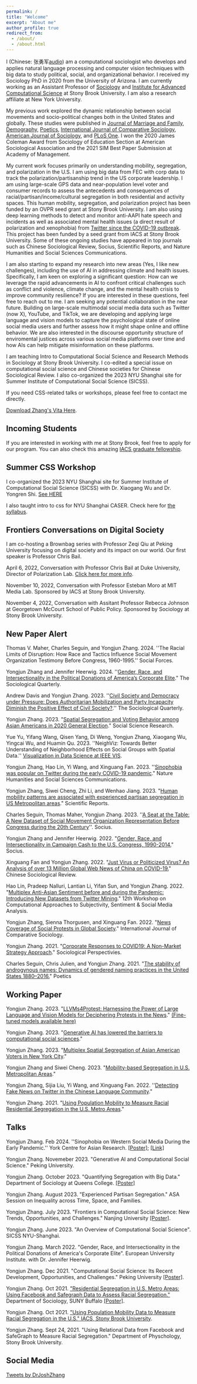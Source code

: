 ```yaml
---
permalink: /
title: "Welcome"
excerpt: "About me"
author_profile: true
redirect_from:
  - /about/
  - /about.html
---
```


I (Chinese: 张勇军[audio](https://yongjunzhang.com/files/name.m4a)) am a computational sociologist who develops and applies natural language processing and computer vision techniques with big data to study political, social, and organizational behavior. I received my Sociology PhD in 2020 from the University of Arizona. I am currently working as an Assistant Professor of [Sociology](https://www.stonybrook.edu/commcms/sociology//people/faculty/Zhang.php) and [Institute for Advanced Computational Science](https://iacs.stonybrook.edu/) at Stony Brook University. I am also a research affiliate at New York University.

My previous work explored the dynamic relationship between social movements and socio-political changes both in the United States and globally. These studies were published in [Journal of Marriage and Family](https://yongjunzhang.com/files/jomf.12419.pdf), [Demography](https://doi.org/10.1007/s13524-017-0632-9), [Poetics](https://doi.org/10.1016/j.poetic.2018.05.001), [International Journal of Comparative Sociology](https://doi.org/10.1177/0020715219837752), [American Journal of Sociology](https://yongjunzhang.com/files/Fiel-Zhang-2019_AJS.pdf), and [PLoS One](https://yongjunzhang.com/files/pone.pdf). I won the 2020 James Coleman Award from Sociology of Education Section at American Sociological Association and the 2021 SIM Best Paper Submission at Academy of Management.

My current work focuses primarily on understanding mobility, segregation, and polarization in the U.S. I am using big data from FEC with corp data to track the polarization/partisanship trend in the US corporate leadership. I am using large-scale GPS data and near-population level voter and consumer records to assess the antecedents and consequences of racial/partisan/income/cultural segregation in both residential and activity spaces. This human mobility, segregation, and polarization project has been funded by an OVPR seed grant at Stony Brook University. I am also using deep learning methods to detect and monitor anti-AAPI hate speech and incidents as well as associated mental health issues (a direct result of polarization and xenophobia) from [Twitter since the COVID-19 outbreak](https://yongjunzhang.com/posts/2021/04/stopaapihate.md/). This project has been funded by a seed grant from IACS at Stony Brook University. Some of these ongoing studies have appeared in top journals such as Chinese Sociological Review, Socius, Scientific Reports, and Nature Humanities and Social Sciences Communications.

I am also starting to expand my research into new areas (Yes, I like new challenges), including the use of AI in addressing climate and health issues. Specifically, I am keen on exploring a significant question: How can we leverage the rapid advancements in AI to confront critical challenges such as conflict and violence, climate change, and the mental health crisis to improve community resilience? If you are interested in these questions, feel free to reach out to me. I am seeking any potential collaboration in the near future. Building on large-scale multimodal social media data such as Twitter (now X), YouTube, and TikTok, we are developing and applying large language and vision models to capture the psychological state of online social media users and further assess how it might shape online and offline behavior.  We are also interested in the discourse opportunity structure of enviromental justices across various social media platforms over time and how AIs can help mitigate misinformation on these platforms.

I am teaching Intro to Computational Social Science and Research Methods in Sociology at Stony Brook University. I co-edited a special issue on computational social science and Chinese societies for Chinese Sociological Review. I also co-organized the 2023 NYU Shanghai site for Summer Institute of Computational Social Science (SICSS).

If you need CSS-related talks or workshops, please feel free to contact me directly. 

[Download Zhang's Vita Here](https://yongjunzhang.com/files/zhang-vita.pdf).

## Incoming Students

If you are interested in working with me at Stony Brook, feel free to apply for our program. You can also check this amazing [IACS graduate fellowship](https://iacs.stonybrook.edu/opportunities/fellowships/Graduate-Fellowships). 

## Summer CSS Workshop
I co-organized the 2023 NYU Shanghai site for Summer Institute of Computational Social Science (SICSS) with Dr. Xiaogang Wu and Dr. Yongren Shi. [See HERE](https://sicss.io/2023/nyu-shanghai/)

I also taught intro to css for NYU Shanghai CASER. Check here for [the syllabus](https://yongjunzhang.com/files/CSS_Intro_NYU_Shanghai_Syllabus.pdf). 

## Frontiers Conversations on Digital Society
I am co-hosting a Brownbag series with Professor Zeqi Qiu at Peking University focusing on digital society and its impact on our world. Our first speaker is Professor Chris Bail.

April 6, 2022, Conversation with Professor Chris Bail at Duke University, Director of Polarization Lab. [Click here for more info](https://yongjunzhang.com/files/smp.pdf). 

November 10, 2022, Conversation with Professor Esteban Moro at MIT Media Lab. Sponsored by IACS at Stony Brook University.

November 4, 2022, Conversation with Assitant Professor Rebecca Johnson at Georgetown McCourt School of Public Policy. Sponsored by Sociology at Stony Brook University.

## New Paper Alert

Thomas V. Maher, Charles Seguin, and Yongjun Zhang. 2024. ''The Racial Limits of Disruption: How Race and Tactics Influence Social Movement Organization Testimony Before Congress, 1960-1995.'' Social Forces.

Yongjun Zhang and Jennifer Heerwig. 2024. ''[Gender, Race, and Intersectionality in the Political Donations of America’s Corporate Elite](https://doi.org/10.1080/00380253.2024.2314069)." The Sociological Quarterly.

Andrew Davis and Yongjun Zhang. 2023. ''[Civil Society and Democracy under Pressure: Does Authoritarian Mobilization and Party Incapacity Diminish the Positive Effect of Civil Society?](https://doi.org/10.1080/00380253.2023.2289500).'' The Sociological Quarterly.

Yongjun Zhang. 2023. "[Spatial Segregation and Voting Behavior among Asian Americans in 2020 General Election](https://authors.elsevier.com/a/1hpCB,17Rod9WC)." Social Science Research. 

Yue Yu, Yifang Wang, Qisen Yang, Di Weng, Yongjun Zhang, Xiaogang Wu, Yingcai Wu, and Huamin Qu. 2023. ''NeighViz: Towards Better Understanding of Neighborhood Effects on Social Groups with Spatial Data.'' [Visualization in Data Science at IEEE VIS](https://arxiv.org/abs/2309.11454).

Yongjun Zhang, Hao Lin, Yi Wang, and Xinguang Fan. 2023. ''[Sinophobia was popular on Twitter during the early COVID-19 pandemic](https://www.nature.com/articles/s41599-023-01959-6)." Nature Humanities and Social Sciences Communications.

Yongjun Zhang, Siwei Cheng, Zhi Li, and Wenhao Jiang. 2023. "[Human  mobility patterns are associated with experienced partisan segregation in US Metropolitan areas](https://www.nature.com/articles/s41598-023-36946-z)." Scientific Reports.

Charles Seguin, Thomas Maher, Yongjun Zhang. 2023. ''[A Seat at the Table: A New Dataset of Social Movement Organization Representation Before Congress during the 20th Century](https://t.co/wkTU2sQDlo)''. Socius.

Yongjun Zhang and Jennifer Heerwig. 2022. "[Gender, Race, and Intersectionality in Campaign Cash to the U.S. Congress, 1990-2014.](https://journals.sagepub.com/doi/full/10.1177/23780231221121063)" Socius.

Xinguang Fan and Yongjun Zhang. 2022. "[Just Virus or Politicized Virus? An Analysis of over 13 Million Global Web News of China on COVID-19.](https://www.tandfonline.com/eprint/9WWTWZKT55HISQFFQVQU/full?target=10.1080/21620555.2022.2116308)" Chinese Sociological Review.

Hao Lin, Pradeep Nalluri, Lantian Li, Yifan Sun, and Yongjun Zhang. 2022. "[Multiplex Anti-Asian Sentiment before and during the Pandemic: Introducing New Datasets from Twitter Mining](https://aclanthology.org/2022.wassa-1.2/)." 12th Workshop on Computational Approaches to Subjectivity, Sentiment & Social Media Analysis.

Yongjun Zhang, Sienna Thorgusen, and Xinguang Fan. 2022. "[News Coverage of Social Protests in Global Society](https://doi.org/10.1177/00207152221085601)." International Journal of Comparative Sociology.

Yongjun Zhang. 2021. "[Corporate Responses to COVID19: A Non-Market Strategy Approach](https://doi.org/10.1177/07311214211017587)." Sociological Perspectivies.

Charles Seguin, Chris Julien, and Yongjun Zhang. 2021. "[The stability of androgynous names: Dynamics of gendered naming practices in the United States 1880–2016.](http://www.charlieseguin.com/uploads/4/1/2/7/41271621/seguin_poetics_names_10-2020.pdf)" Poetics

## Working Paper
Yongjun Zhang. 2023. "[LLVMs4Protest: Harnessing the Power of Large Language and Vision Models for Deciphering Protests in the News](https://yongjunzhang.com/files/LLVM4Protest.pdf)." [(Fine-tuned models available here)](https://github.com/joshzyj/llvms4protest)

Yongjun Zhang. 2023. "[Generative AI has lowered the barriers to computational social sciences](https://yongjunzhang.com/files/Generative_AI_and_CSS.pdf)."

Yongjun Zhang. 2023. "[Multiplex Spatial Segregation of Asian American Voters in New York City]()."

Yongjun Zhang and Siwei Cheng. 2023. "[Mobility-based Segregation in U.S. Metropolitan Areas](https://yongjunzhang.com/files/nb_seg.pdf)."

Yongjun Zhang, Sijia Liu, Yi Wang, and Xinguang Fan. 2022. ''[Detecting Fake News on Twitter in the Chinese Language Community](https://doi.org/10.48550/arXiv.2304.03454)."

Yongjun Zhang. 2021. "[Using Population Mobility to Measure Racial Residential Segregation in the U.S. Metro Areas](https://osf.io/pvbxw/)." 

## Talks

Yongjun Zhang. Feb 2024. ''Sinophobia on Western Social Media During the Early Pandemic.'' York Centre for Asian Research. [[Poster]](https://yongjunzhang.com/files/ycar.jpg); [[Link]](https://ycar.apps01.yorku.ca/event/sinophobia-western-social-media-early-covid19-zhang-09022024/)

Yongjun Zhang. Novemeber 2023. "Generative AI and Computational Social Science." Peking University.

Yongjun Zhang. October 2023. "Quantifying Segregation with Big Data." Department of Sociology at Queens College. [[Poster]](https://yongjunzhang.com/files/queens-soc.pdf)

Yongjun Zhang. August 2023. "Experienced Partisan Segregation." ASA Session on Inequality across Time, Space, and Families.

Yongjun Zhang. July 2023. "Frontiers in Computational Social Science: New Trends, Opportunities, and Challenges." Nanjing University [[Poster]](https://yongjunzhang.com/files/nanjing.jpeg).

Yongjun Zhang. June 2023. "An Overview of Computational Social Science". SICSS NYU-Shanghai.

Yongjun Zhang. March 2022. "Gender, Race, and Intersectionality in the Political Donations of America's Corporate Elite". European University Institute. with Dr. Jennifer Heerwig.

Yongjun Zhang. Dec 2021. "Computational Social Science: Its Recent Development, Opportunities, and Challenges." Peking University [[Poster]](https://yongjunzhang.com/images/pkutalk.png).

Yongjun Zhang. Oct 2021. ["Residential Segregation in U.S. Metro Areas: Using Facebook and Safegraph Data to Assess Racial Segregation."](https://arts-sciences.buffalo.edu/sociology/news-events/colloquium.html) Department of Sociology, SUNY Buffalo [[Poster]](https://yongjunzhang.com/files/ub.pdf).

Yongjun Zhang. Oct 2021. ["Using Population Mobility Data to Measure Racial Segregation in the U.S." IACS, Stony Brook University](https://calendar.stonybrook.edu/site/iacs/event/stride-con-2021/).

Yongjun Zhang. Sept 24, 2021. "Using Relational Data from Facebook and SafeGraph to Measure Racial Segregation." Department of Physchology, Stony Brook University.

## Social Media

<a class="twitter-timeline" data-width="500" href="https://twitter.com/DrJoshZhang?ref_src=twsrc%5Etfw">Tweets by DrJoshZhang</a> <script async src="https://platform.twitter.com/widgets.js" charset="utf-8"></script>


